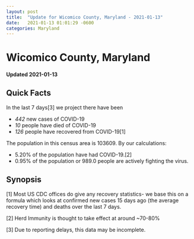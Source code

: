 ```yaml
---
layout: post
title:  "Update for Wicomico County, Maryland - 2021-01-13"
date:   2021-01-13 01:01:29 -0600
categories: Maryland
---
```


# Wicomico County, Maryland
#### Updated 2021-01-13

## Quick Facts

In the last 7 days[3] we project there have been
- *442* new cases of COVID-19
- *10* people have died of COVID-19
- *126* people have recovered from COVID-19[1]

The population in this census area is 103609. By our calculations:
- 5.20% of the population have had COVID-19.[2]
- 0.95% of the population or 989.0 people are actively fighting the virus.

## Synopsis




[1] Most US CDC offices do give any recovery statistics- we base this on a formula which looks at confirmed new cases
15 days ago (the average recovery time) and deaths over the last 7 days.

[2] Herd Immunity is thought to take effect at around ~70-80%

[3] Due to reporting delays, this data may be incomplete.
 
    